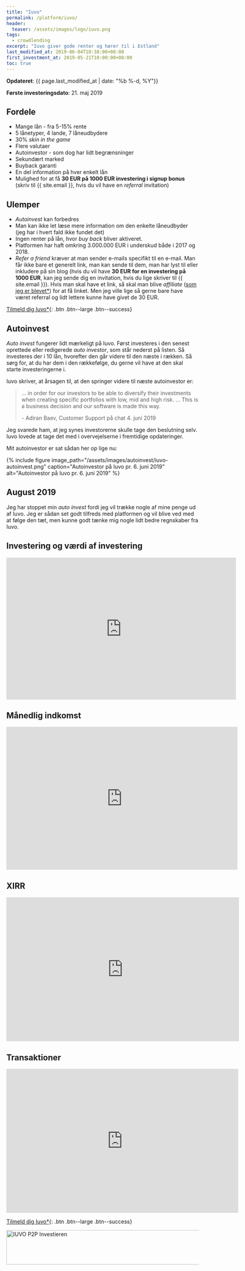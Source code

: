 ```yaml
---
title: "Iuvo"
permalink: /platform/iuvo/
header:
  teaser: /assets/images/logo/iuvo.png
tags:
  - crowdlending
excerpt: "Iuvo giver gode renter og hører til i Estland"
last_modified_at: 2019-06-04T10:38:00+08:00
first_investment_at: 2019-05-21T10:00:00+08:00
toc: true
---
```


**Opdateret**: {{ page.last_modified_at | date: "%b %-d, %Y"}}

**Første investeringsdato**: 21. maj 2019

## Fordele

- Mange lån - fra 5-15% rente
- 5 lånetyper, 4 lande, 7 låneudbydere
- 30% _skin in the game_
- Flere valutaer
- Autoinvestor - som dog har lidt begrænsninger
- Sekundært marked
- Buyback garanti
- En del information på hver enkelt lån
- Mulighed for at få **30 EUR på 1000 EUR investering i signup bonus** (skriv til {{ site.email }}, hvis du vil have en _referral_ invitation)

## Ulemper

- _Autoinvest_ kan forbedres
- Man kan ikke let læse mere information om den enkelte låneudbyder (jeg har i hvert fald ikke fundet det)
- Ingen renter på lån, hvor _buy back_ bliver aktiveret.
- Platformen har haft omkring 3.000.000 EUR i underskud både i 2017 og 2018.
- _Refer a friend_ kræver at man sender e-mails specifikt til en e-mail. Man får ikke bare et generelt link, man kan sende til dem, man har lyst til eller inkludere på sin blog (hvis du vil have **30 EUR for en investering på 1000 EUR**, kan jeg sende dig en invitation, hvis du lige skriver til {{ site.email }}). Hvis man skal have et link, så skal man blive _affiliate_ ([som jeg er blevet\*](/go/iuvo/)) for at få linket. Men jeg ville lige så gerne bare have været referral og lidt lettere kunne have givet de 30 EUR.

[Tilmeld dig Iuvo\*](/go/iuvo/){: .btn .btn--large .btn--success}

## Autoinvest

_Auto invest_ fungerer lidt mærkeligt på Iuvo. Først investeres i den senest oprettede eller redigerede _auto investor_, som står nederst på listen. Så investeres der i 10 lån, hvorefter den går videre til den næste i rækken. Så sørg for, at du har dem i den rækkefølge, du gerne vil have at den skal starte investeringerne i.

Iuvo skriver, at årsagen til, at den springer videre til næste autoinvestor er:

> ... in order for our investors to be able to diversify their investments when creating specific portfolios with low, mid and high risk. ... This is a business decision and our software is made this way.
>
> \- Adiran Baev, Customer Support på chat 4. juni 2019

Jeg svarede ham, at jeg synes investorerne skulle tage den beslutning selv. Iuvo lovede at tage det med i overvejelserne i fremtidige opdateringer.

Mit autoinvestor er sat sådan her op lige nu:

{% include figure image_path="/assets/images/autoinvest/iuvo-autoinvest.png" caption="Autoinvestor på Iuvo pr. 6. juni 2019" alt="Autoinvestor på Iuvo pr. 6. juni 2019" %}

## August 2019

Jeg har stoppet min _auto invest_ fordi jeg vil trække nogle af mine penge ud af Iuvo. Jeg er sådan set godt tilfreds med platformen og vil blive ved med at følge den tæt, men kunne godt tænke mig nogle lidt bedre regnskaber fra Iuvo.

## Investering og værdi af investering

<iframe width="601" height="371" seamless frameborder="0" scrolling="no" src="https://docs.google.com/spreadsheets/d/e/2PACX-1vQKZZbdj1cM5A4yCXjtjhxowXHoMhioXI-OR-mEPmmGgqQhcSr250VUM8SGVvRkWZziWUYleizmqAC2/pubchart?oid=1447007347&amp;format=image"></iframe>

## Månedlig indkomst

<iframe width="605" height="373" seamless frameborder="0" scrolling="no" src="https://docs.google.com/spreadsheets/d/e/2PACX-1vQKZZbdj1cM5A4yCXjtjhxowXHoMhioXI-OR-mEPmmGgqQhcSr250VUM8SGVvRkWZziWUYleizmqAC2/pubchart?oid=801529669&amp;format=image"></iframe>

## XIRR

<iframe width="609" height="376" seamless frameborder="0" scrolling="no" src="https://docs.google.com/spreadsheets/d/e/2PACX-1vQKZZbdj1cM5A4yCXjtjhxowXHoMhioXI-OR-mEPmmGgqQhcSr250VUM8SGVvRkWZziWUYleizmqAC2/pubchart?oid=1500688988&amp;format=image"></iframe>

## Transaktioner

<iframe width="607" height="376" seamless frameborder="0" scrolling="no" src="https://docs.google.com/spreadsheets/d/e/2PACX-1vQKZZbdj1cM5A4yCXjtjhxowXHoMhioXI-OR-mEPmmGgqQhcSr250VUM8SGVvRkWZziWUYleizmqAC2/pubchart?oid=1561934544&amp;format=image"></iframe>

[Tilmeld dig Iuvo\*](/go/iuvo/){: .btn .btn--large .btn--success}

<!-- From https://www.financeads.net/-Code --><a href="https://www.financeads.net/tc.php?t=32536C226841645B" target="_blank"><img src="https://www.financeads.net/tb.php?t=32536V226841645B&https=1" alt="IUVO P2P Investieren" border="0" width="728" height="90"></a><!-- To https://www.financeads.net/-Code -->
